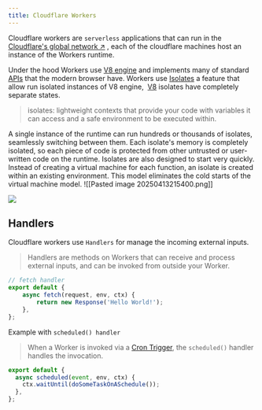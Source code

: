 ```yaml
---
title: Cloudflare Workers
---
```

Cloudflare workers are `serverless` applications that can run in the [Cloudflare's global network ↗](https://www.cloudflare.com/network) , each of the cloudflare machines host an instance of the Workers runtime.

Under the hood Workers use [V8 engine](https://www.cloudflare.com/learning/serverless/glossary/what-is-chrome-v8/) and implements many of standard [APIs](https://developers.cloudflare.com/workers/runtime-apis/) that the modern browser have. Workers use [Isolates](https://v8docs.nodesource.com/node-0.8/d5/dda/classv8_1_1_isolate.html) a feature that allow run isolated instances of V8 engine,  [V8](https://v8docs.nodesource.com/node-0.8/df/d43/classv8_1_1_v8.html) isolates have completely separate states.

> isolates: lightweight contexts that provide your code with variables it can access and a safe environment to be executed within.

A single instance of the runtime can run hundreds or thousands of isolates, seamlessly switching between them. Each isolate's memory is completely isolated, so each piece of code is protected from other untrusted or user-written code on the runtime. Isolates are also designed to start very quickly. Instead of creating a virtual machine for each function, an isolate is created within an existing environment. This model eliminates the cold starts of the virtual machine model.
![[Pasted image 20250413215400.png]]

<img src="{{ site.baseurl }}/assets/attachments/Pasted image 20250413215400.png"/>

## Handlers
Cloudflare workers use `Handlers` for manage the incoming external inputs.
> Handlers are methods on Workers that can receive and process external inputs, and can be invoked from outside your Worker.

```js
// fetch handler
export default {
	async fetch(request, env, ctx) {
		return new Response('Hello World!');
	},
};
```

Example with `scheduled() handler`
> When a Worker is invoked via a [Cron Trigger](https://developers.cloudflare.com/workers/configuration/cron-triggers/), the `scheduled()` handler handles the invocation.

```js
export default {
  async scheduled(event, env, ctx) {
    ctx.waitUntil(doSomeTaskOnASchedule());
  },
};
```
